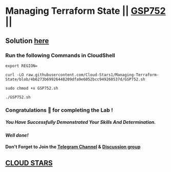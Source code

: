 # Managing Terraform State || [GSP752](https://www.cloudskillsboost.google/focuses/15845?parent=catalog) ||

## Solution [here](https://youtu.be/RA9V6L3baAE)

### Run the following Commands in CloudShell
```
export REGION=
```
```
curl -LO raw.githubusercontent.com/Cloud-Stars1/Managing-Terraform-State/blob/4b6273b69926448209dfa9e6052bcc949260537d/GSP752.sh

sudo chmod +x GSP752.sh

./GSP752.sh
```

### Congratulations 🎉 for completing the Lab !

##### *You Have Successfully Demonstrated Your Skills And Determination.*

#### *Well done!*

#### Don't Forget to Join the [Telegram Channel](https://t.me/cloudstars24) & [Discussion group]()

## [CLOUD STARS](https://www.youtube.com/@cloud-stars)
